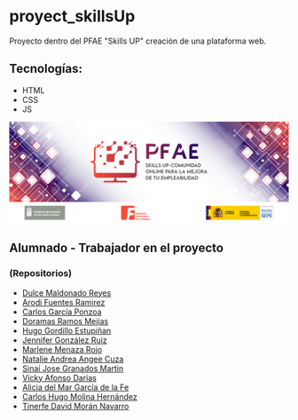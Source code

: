 # proyect_skillsUp
Proyecto dentro del PFAE "Skills UP" creación de una plataforma web.

## Tecnologías:
- HTML
- CSS
- JS

![Skills Up - GitHub Profile](https://github.com/PFAE-Skills-Up/proyect_skillsUp/blob/main/img/banner-pfae.jpg)

## Alumnado - Trabajador en el proyecto
### (Repositorios)

- [Dulce Maldonado Reyes](https://github.com/Alexamalrey)
- [Arodi Fuentes Ramirez](https://github.com/ArodiPack2)
- [Carlos García Ponzoa](https://github.com/carlosgarpon)
- [Doramas Ramos Mejías](https://github.com/DoramasRM)
- [Hugo Gordillo Estupiñan](https://github.com/HugoPack1)
- [Jennifer González Ruiz](https://github.com/Jennifergonruiz)
- [Marlene Menaza Rojo](https://github.com/marlenemenroj)
- [Natalie Andrea Angee Cuza](https://github.com/NAAC1) 
- [Sinaí Jose Granados Martin](https://github.com/Sinai292908)
- [Vicky Afonso Darias](https://github.com/vicnike)
- [Alicia del Mar García de la Fe](https://github.com/aliciapfae) 
- [Carlos Hugo Molina Hernández](https://github.com/hmolpfae) 
- [Tinerfe David Morán Navarro](https://github.com/TDavidMN) 
